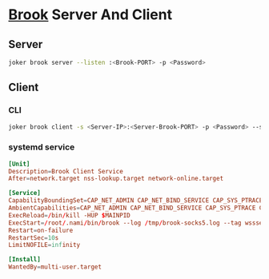 # [Brook](https://github.com/txthinking/brook) Server And Client

## Server

```bash
joker brook server --listen :<Brook-PORT> -p <Password>
```

## Client

### CLI

```bash
joker brook client -s <Server-IP>:<Server-Brook-PORT> -p <Password> --socks5 127.0.0.1:<Local-Socks5-Port>
```

### systemd service

```conf
[Unit]
Description=Brook Client Service
After=network.target nss-lookup.target network-online.target

[Service]
CapabilityBoundingSet=CAP_NET_ADMIN CAP_NET_BIND_SERVICE CAP_SYS_PTRACE CAP_DAC_READ_SEARCH
AmbientCapabilities=CAP_NET_ADMIN CAP_NET_BIND_SERVICE CAP_SYS_PTRACE CAP_DAC_READ_SEARCH
ExecReload=/bin/kill -HUP $MAINPID
ExecStart=/root/.nami/bin/brook --log /tmp/brook-socks5.log --tag wssserver:germany wssclient --wssserver wss://<domain>:<port> --password <Password> --tlsfingerprint chrome --socks5 0.0.0.0:10808
Restart=on-failure
RestartSec=10s
LimitNOFILE=infinity

[Install]
WantedBy=multi-user.target
```
